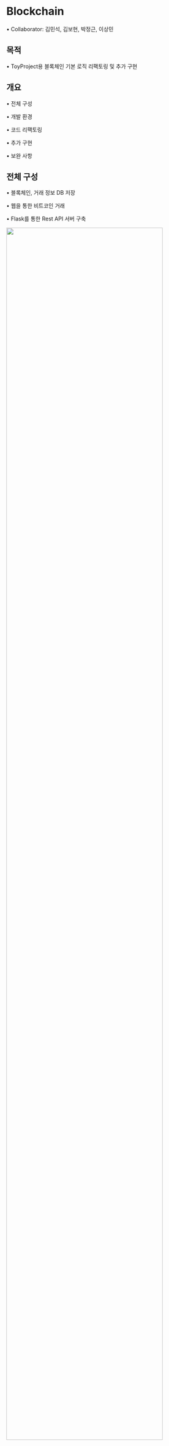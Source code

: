 # Blockchain
• Collaborator: 김민석, 김보현, 박정근, 이상민

## 목적
• ToyProject용 블록체인 기본 로직 리팩토링 및 추가 구현

## 개요

• 전체 구성 

• 개발 환경

• 코드 리팩토링

• 추가 구현

• 보완 사항

## 전체 구성
• 블록체인, 거래 정보 DB 저장

• 웹을 통한 비트코인 거래

• Flask를 통한 Rest API 서버 구축

<img src="https://user-images.githubusercontent.com/62678705/83835549-06a38200-a72c-11ea-9bff-b3d489bcdf9f.png" width="90%"></img>
## 개발 환경
• 운영체제: Window 10

-python 3.7

module
pip install requests
pip install flask
pip install jupyter
pip install sqlalchemy

-postgresql 10.12

Flask 1.1

node.js v12.16.3

module
$npm install express

## 코드 리팩토링
• 클래스화
  |Before||After|
  |-|:-:|-|
  |기존의 하나의 블록 객체|→|전체블록이 포함된 블록체인 클래스 생성|
  |기존의 트랜잭션 데이터 객체|→|클래스화하여 트랜잭션 풀 구현|
  |노드 리스트|→|클래스화|

• 예외처리
  |Before||After|
  |-|:-:|-|
  |return value를 통한 예외 처리|→|새로운 예외처리 클래스 생성|
  |Rest API에서 예외 처리|→|raise를 활용하여 예외가 발생한 부분에서 예외 처리|

• mine함수 구현
  |Before||After|
  |-|:-:|-|
  |바로 mineNewBlock 함수 호출|→|새로운 블록 채굴을 위한 준비(readBlockchian & getTxData)|
  |threading mine function|→|threading mineNewBlock function|
  
## 추가 구현
• Flask
  |Before||After|
  |-|:-:|-|
  |Socket Server|→|Flask를 활용한 Rest API 서버 구축|
  |url pattern을 찾아 GET, POST 구별|→|@app.route를 통해 url을 함수와 매치|

• Web(JavaScript)
  - user가 서버로부터 개인키, 공개키를 생성받아 전자서명을 통한 비트코인 거래.
  - user가 블록 채굴.
  - user가 블록 정보를 얻을 수 있음.
  
• PostgreSQL
  |Before||After|
  |-|:-:|-|
  |기존의 csv 파일 관리|→|관계형 데이터베이스를 통한 효율적인 블록체인, 거래 데이터 관리|
  
  - DB 테이블 정의서
  
    i) Blockchian
      |구성자료명|컬럼헤더명|자료형태|PK|설명|
      |------|---|---|:---:|---|
      |블록번호|index|숫자|-|블록번호|
      |이전블록 해시|previous_hash|문자열|-|이전블록 해시값|
      |블록 생성 시간|time_stamp|문자열|-|블록 생성 시간|
      |거래 데이터|tx_data|문자열|-|5개의 거래 데이터 합|
      |현재블록 해시|current_hash|문자열|1|현재블록 해시값|
      |작업증명|proof|문자열|-|작업증명 횟수|

    ii) Transaction Pool
      |구성자료명|컬럼헤더명|자료형태|PK|설명|
      |------|---|---|:---:|---|
      |블록체인 포함 여부|commitYN|문자열|-|블록체인 포함 여부|
      |송금자|sender|문자열|-|송금자 정보|
      |거래량|amount|숫자|-|비트코인 거래량|
      |수신자|receiver|문자열|-|수신자 정보|
      |수수료|fee|숫자|-|수수료|
      |고유번호|uuid|문자열|1|고유번호|
      |거래내역|tx_data|문자열|-|거래내역|
      |전자서명|signiture|문자열|-|전자서명|

    iii) NodeList
      |구성자료명|컬럼헤더명|자료형태|PK|설명|
      |------|---|---|:---:|---|
      |IP|ip|문자열|1|전자서명|
      |Port|port|문자열|1|노드 포트번호|
      |The count of not responding|tmp|숫자|-|responding하지 않는 횟수|

• 전자서명
  - RSA 암호화 방식을 통한 비트코인 전자서명 구현
  - 비트코인 거래 시 송금자가 송금자의 개인키로 전자서명 후 송금자의 공개키로 거래 유효성 검증
  
<img src="https://user-images.githubusercontent.com/62678386/83839466-1d030b00-a737-11ea-899e-049bdd902cf6.PNG" width="90%"></img>

## 보완사항
• merkle root 구현
